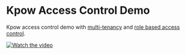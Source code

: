 # Kpow Access Control Demo

Kpow access control demo with [multi-tenancy](https://docs.factorhouse.io/kpow/multi-tenancy) and [role based access control](https://docs.factorhouse.io/kpow/authorization/role-based-access-control).

[![Watch the video](https://img.youtube.com/vi/iCTrRg2cJao/0.jpg)](https://www.youtube.com/watch?v=iCTrRg2cJao)
